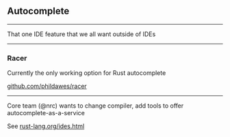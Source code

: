 
## Autocomplete

---

That one IDE feature that we all want outside of IDEs

---

### Racer

Currently the only working option for Rust autocomplete

[github.com/phildawes/racer](https://github.com/phildawes/racer)

---

Core team (@nrc) wants to change compiler, add tools to offer autocomplete-as-a-service

See [rust-lang.org/ides.html](https://www.rust-lang.org/ides.html)

